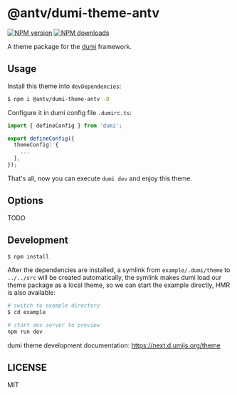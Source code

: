 # @antv/dumi-theme-antv

[![NPM version](https://img.shields.io/npm/v/@antv/dumi-theme-antv.svg?style=flat)](https://npmjs.org/package/@antv/dumi-theme-antv)
[![NPM downloads](http://img.shields.io/npm/dm/@antv/dumi-theme-antv.svg?style=flat)](https://npmjs.org/package/@antv/dumi-theme-antv)

A theme package for the [dumi](https://next.d.umijs.org) framework.

## Usage

Install this theme into `devDependencies`:

```bash
$ npm i @antv/dumi-theme-antv -D
```

Configure it in dumi config file `.dumirc.ts`:

```ts
import { defineConfig } from 'dumi';

export defineConfig({
  themeConfig: {
    ...
  },
});
```

That's all, now you can execute `dumi dev` and enjoy this theme.

## Options

TODO

## Development

```bash
$ npm install
```

After the dependencies are installed, a symlink from `example/.dumi/theme` to `../../src` will be created automatically, the symlink makes dumi load our theme package as a local theme, so we can start the example directly, HMR is also available:

```bash
# switch to example directory
$ cd example

# start dev server to preview
npm run dev
```

dumi theme development documentation: https://next.d.umijs.org/theme

## LICENSE

MIT
